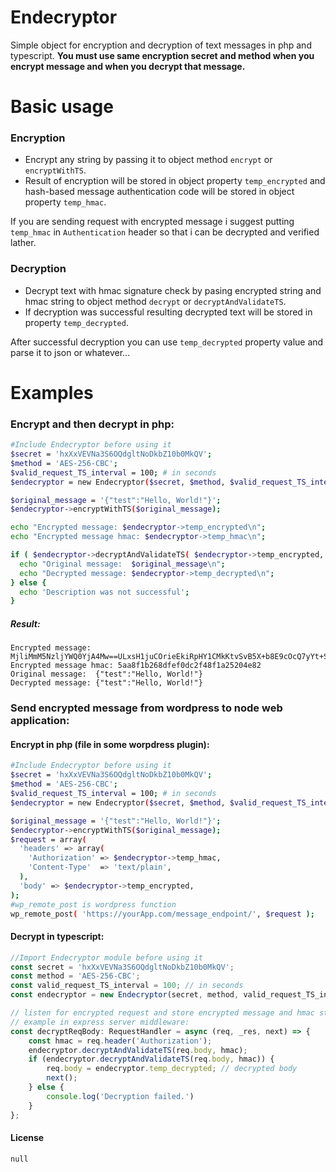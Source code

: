 # Endecryptor

Simple object for encryption and decryption of text messages in php and typescript.
**You must use same encryption secret and method when you encrypt message and when you decrypt that message.**

# Basic usage
### Encryption
- Encrypt any string by passing it to object method `encrypt` or `encryptWithTS`.
- Result of encryption will be stored in object property `temp_encrypted` and hash-based message authentication code will be stored in object property `temp_hmac`.

If you are sending request with encrypted message i suggest putting `temp_hmac` in `Authentication` header so that i can be decrypted and verified lather.
### Decryption
- Decrypt text with hmac signature check by pasing encrypted string and hmac string to object method `decrypt` or `decryptAndValidateTS`.
- If decryption was successful resulting decrypted text will be stored in property `temp_decrypted`.

After successful decryption you can use `temp_decrypted` property value and parse it to json or whatever...

# Examples
### Encrypt and then decrypt in php:
```sh
#Include Endecryptor before using it
$secret = 'hxXxVEVNa3S6OQdgltNoDkbZ10b0MkQV';
$method = 'AES-256-CBC';
$valid_request_TS_interval = 100; # in seconds
$endecryptor = new Endecryptor($secret, $method, $valid_request_TS_interval );

$original_message = '{"test":"Hello, World!"}';
$endecryptor->encryptWithTS($original_message);

echo "Encrypted message: $endecryptor->temp_encrypted\n";
echo "Encrypted message hmac: $endecryptor->temp_hmac\n";

if ( $endecryptor->decryptAndValidateTS( $endecryptor->temp_encrypted, $endecryptor->temp_hmac ) ) {
  echo "Original message:  $original_message\n";
  echo "Decrypted message: $endecryptor->temp_decrypted\n";
} else {
  echo 'Description was not successful';
}
```
##### Result:
```
Encrypted message: MjliMmM5NzljYWQ0YjA4Mw==ULxsH1juCOrieEkiRpHY1CMkKtvSvB5X+b8E9cOcQ7yYt+SUKj+I6FjaGvYjEldt
Encrypted message hmac: 5aa8f1b268dfef0dc2f48f1a25204e82
Original message:  {"test":"Hello, World!"}
Decrypted message: {"test":"Hello, World!"}
```
### Send encrypted message from wordpress to node web application:
#### Encrypt in php (file in some worpdress plugin):
```sh
#Include Endecryptor before using it
$secret = 'hxXxVEVNa3S6OQdgltNoDkbZ10b0MkQV';
$method = 'AES-256-CBC';
$valid_request_TS_interval = 100; # in seconds
$endecryptor = new Endecryptor($secret, $method, $valid_request_TS_interval );

$original_message = '{"test":"Hello, World!"}';
$endecryptor->encryptWithTS($original_message);
$request = array(
  'headers' => array(
    'Authorization' => $endecryptor->temp_hmac,
    'Content-Type'  => 'text/plain',
  ),
  'body' => $endecryptor->temp_encrypted,
);
#wp_remote_post is wordpress function
wp_remote_post( 'https://yourApp.com/message_endpoint/', $request );
```
#### Decrypt in typescript:
```js
//Import Endecryptor module before using it
const secret = 'hxXxVEVNa3S6OQdgltNoDkbZ10b0MkQV';
const method = 'AES-256-CBC';
const valid_request_TS_interval = 100; // in seconds
const endecryptor = new Endecryptor(secret, method, valid_request_TS_interval);

// listen for encrypted request and store encrypted message and hmac stirngs
// example in express server middleware:
const decryptReqBody: RequestHandler = async (req, _res, next) => {
    const hmac = req.header('Authorization');
    endecryptor.decryptAndValidateTS(req.body, hmac);
    if (endecryptor.decryptAndValidateTS(req.body, hmac)) {
        req.body = endecryptor.temp_decrypted; // decrypted body
        next();
    } else {
        console.log('Decryption failed.')
    }
};
```
#### License
`null`